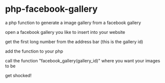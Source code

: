 # php-facebook-gallery
a php function to generate a image gallery from a facebook gallery

open a facebook gallery you like to insert into your website

get the first long number from the address bar (this is the gallery id)

add the function to your php 

call the function "facebook_gallery(gallery_id)" where you want your images to be

get shocked!

